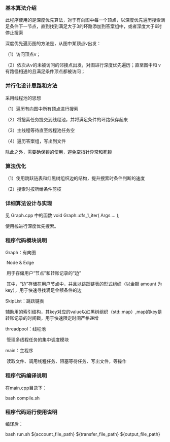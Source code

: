 ### 基本算法介绍

此程序使用的是深度优先算法，对于有向图中每一个顶点，以深度优先遍历搜索满足条件下一节点，直到找到满足大于3的环路添加到答案组中，或者深度大于6时停止搜索

深度优先遍历图的方法是，从图中某顶点v出发：

（1）访问顶点v；

（2）依次从v的未被访问的邻接点出发，对图进行深度优先遍历；直至图中和 v 有路径相通的且满足条件顶点都被访问；

### 并行化设计思路和方法

采用线程池的思想

（1）遍历有向图中所有顶点进行搜索

（2）将搜索任务提交到线程池，并将满足条件的环路保存起来

（3）主线程等待直至线程池任务空

（4）遍历答案组，写出到文件

除此之外，需要确保锁的使用，避免空指针异常和死锁

### 算法优化

（1）使用跳跃链表和红黑树组织边的结构，提升搜索时条件判断的速度

（2）搜索时按所给条件剪枝

### 详细算法设计与实现

见 Graph.cpp 中的函数 void Graph::dfs_1_iter( Args ... );

使用栈进行深度优先搜索。

### 程序代码模块说明

Graph：有向图

​	Node & Edge

​	用于存储用户“节点”和转账记录的“边”

​	其中，“边”存储在用户节点中，并且以跳跃链表的形式组织（以金额 amount 为 key），用于快速寻找满足金额条件的边

SkipList：跳跃链表

​	辅助用的索引结构，其key对应的value以红黑树组织（std::map）,map的key是转账记录的时间戳，用于快速限定时间严格递增

threadpool：线程池

​	管理多线程任务的集中调度模块

main：主程序

​	读取文件、调用线程任务、阻塞等待任务、写出文件，等操作

### 程序代码编译说明

在main.cpp目录下：

bash compile.sh

### 程序代码运行使用说明

编译后：

bash run.sh ${account_file_path} ${transfer_file_path} ${output_file_path}